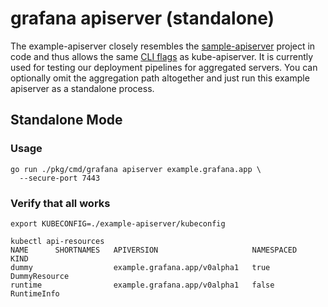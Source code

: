 # grafana apiserver (standalone)

The example-apiserver closely resembles the 
[sample-apiserver](https://github.com/kubernetes/sample-apiserver/tree/master) project in code and thus
allows the same
[CLI flags](https://kubernetes.io/docs/reference/command-line-tools-reference/kube-apiserver/) as kube-apiserver.
It is currently used for testing our deployment pipelines for aggregated servers. You can optionally omit the
aggregation path altogether and just run this example apiserver as a standalone process.

## Standalone Mode

### Usage

```shell
go run ./pkg/cmd/grafana apiserver example.grafana.app \
  --secure-port 7443
```

### Verify that all works

```shell
export KUBECONFIG=./example-apiserver/kubeconfig

kubectl api-resources
NAME      SHORTNAMES   APIVERSION                     NAMESPACED   KIND
dummy                  example.grafana.app/v0alpha1   true         DummyResource
runtime                example.grafana.app/v0alpha1   false        RuntimeInfo
```

